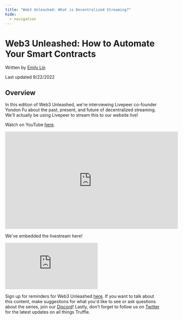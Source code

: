 ```yaml
---
title: "Web3 Unleashed: What is Decentralized Streaming?"
hide:
  - navigation
---
```

# Web3 Unleashed: How to Automate Your Smart Contracts

Written by [Emily Lin](https://twitter.com/_emjlin)

Last updated 9/22/2022

## Overview 

In this edition of Web3 Unleashed, we're interviewing Livepeer co-founder Yondon Fu about the past, present, and future of decentralized streaming. We'll actually be using Livepeer to stream this to our website live!

Watch on YouTube [here](https://youtu.be/ZNFdV-6XDOg).

<iframe width="560" height="315" src="https://www.youtube.com/embed/ZNFdV-6XDOg" title="YouTube video player" frameborder="0" allow="accelerometer; autoplay; clipboard-write; encrypted-media; gyroscope; picture-in-picture" allowfullscreen></iframe>

We've embedded the livestream here!

<iframe
  src="https://lvpr.tv?v={2bc5couov8ecfy2l}"
  frameborder="0"
  allowfullscreen
  allow="autoplay; encrypted-media; picture-in-picture"
  sandbox="allow-scripts">
</iframe>

Sign up for reminders for Web3 Unleashed [here](https://consensys-software.typeform.com/to/vECIYbiQ). If you want to talk about this content, make suggestions for what you'd like to see or ask questions about the series, join our [Discord](https://discord.com/invite/hYpHRjK)! Lastly, don't forget to follow us on [Twitter](https://twitter.com/trufflesuite) for the latest updates on all things Truffle.